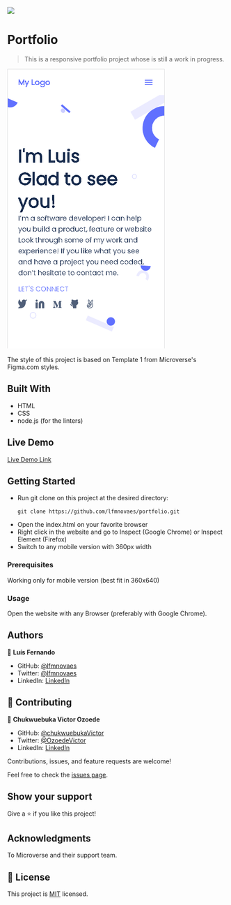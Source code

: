 ![](https://img.shields.io/badge/Microverse-blueviolet)

# Portfolio

> This is a responsive portfolio project whose is still a work in progress.

![screenshot](./preview.png)

The style of this project is based on Template 1 from Microverse's Figma.com styles.

## Built With

- HTML
- CSS
- node.js (for the linters)

## Live Demo

[Live Demo Link](https://lfmnovaes.github.io/portfolio/)

## Getting Started

- Run git clone on this project at the desired directory:
   ```
   git clone https://github.com/lfmnovaes/portfolio.git
   ```
- Open the index.html on your favorite browser
- Right click in the website and go to Inspect (Google Chrome) or Inspect Element (Firefox)
- Switch to any mobile version with 360px width

### Prerequisites

Working only for mobile version (best fit in 360x640)

### Usage

Open the website with any Browser (preferably with Google Chrome).

## Authors

👤 **Luís Fernando**

- GitHub: [@lfmnovaes](https://github.com/lfmnovaes)
- Twitter: [@lfmnovaes](https://twitter.com/lfmnovaes)
- LinkedIn: [LinkedIn](https://www.linkedin.com/in/lfmnovaes/)

## 🤝 Contributing

👤 **Chukwuebuka Victor Ozoede**

- GitHub: [@chukwuebukaVictor](https://github.com/chukwuebukaVictor)
- Twitter: [@OzoedeVictor](https://twitter.com/OzoedeVictor)
- LinkedIn: [LinkedIn](www.linkedin.com/in/chukwuebuka-ozoede-46616a219)

Contributions, issues, and feature requests are welcome!

Feel free to check the [issues page](../../issues/).

## Show your support

Give a ⭐️ if you like this project!

## Acknowledgments

To Microverse and their support team.

## 📝 License

This project is [MIT](./MIT.md) licensed.